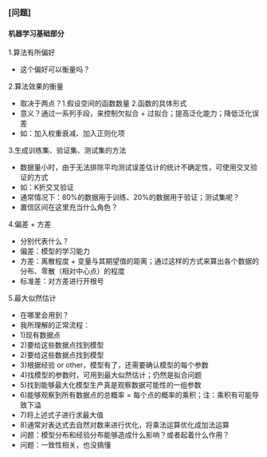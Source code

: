 ### [问题]

#### 机器学习基础部分

1.算法有所偏好
- 这个偏好可以衡量吗？

2.算法效果的衡量
- 取决于两点？1.假设空间的函数数量 2.函数的具体形式
- 意义？通过一系列手段，来控制欠拟合 + 过拟合；提高泛化能力；降低泛化误差
- 如：加入权重衰减、加入正则化项

3.生成训练集、验证集、测试集的方法
- 数据量小时，由于无法排除平均测试误差估计的统计不确定性，可使用交叉验证的方式
- 如：K折交叉验证
- 通常情况下：80%的数据用于训练、20%的数据用于验证；测试集呢？
- 置信区间在这里充当什么角色？

4.偏差 + 方差
- 分别代表什么？
- 偏差：模型的学习能力
- 方差：离散程度 + 变量与其期望值的距离；通过这样的方式来算出各个数据的分布、零散（相对中心点）的程度
- 标准差：对方差进行开根号

5.最大似然估计
- 在哪里会用到？
- 我所理解的正常流程：
- 1)现有数据点
- 2)要给这些数据点找到模型
- 2)要给这些数据点找到模型
- 3)根据经验 or other，模型有了，还需要确认模型的每个参数
- 4)找模型的参数时，可用到最大似然估计；仍然是拟合问题
- 5)找到能够最大化模型生产真是观察数据可能性的一组参数
- 6)能够观察到所有数据点的总概率 = 每个点的概率的乘积；注：乘积有可能导致下溢
- 7)将上述式子进行求最大值
- 8)通常对表达式去自然对数来进行优化，将乘法运算优化成加法运算
- 问题：模型分布和经验分布能够造成什么影响？或者起着什么作用？
- 问题：一致性相关，也没搞懂
